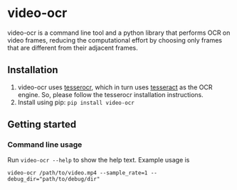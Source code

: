 # video-ocr

video-ocr is a command line tool and a python library that performs OCR on video frames, reducing the computational effort by choosing only frames that are different from their adjacent frames.


## Installation

1. video-ocr uses [tesserocr](https://github.com/sirfz/tesserocr), which in turn uses [tesseract](https://github.com/tesseract-ocr/tesseract) as the OCR engine. So, please follow the tesserocr installation instructions.
2. Install using pip: `pip install video-ocr`

## Getting started
### Command line usage
Run `video-ocr --help` to show the help text. Example usage is
```
video-ocr /path/to/video.mp4 --sample_rate=1 --debug_dir="path/to/debug/dir"
```
